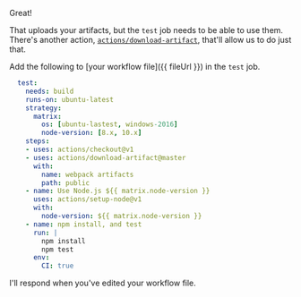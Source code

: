 Great!

That uploads your artifacts, but the `test` job needs to be able to use them. There's another action, [`actions/download-artifact`](https://github.com/actions/download-artifact), that'll allow us to do just that. 

Add the following to [your workflow file]({{ fileUrl }}) in the `test` job. 

```yaml
  test:
    needs: build
    runs-on: ubuntu-latest
    strategy:
      matrix:
        os: [ubuntu-lastest, windows-2016]
        node-version: [8.x, 10.x]
    steps:
    - uses: actions/checkout@v1
    - uses: actions/download-artifact@master
      with: 
        name: webpack artifacts
        path: public
    - name: Use Node.js ${{ matrix.node-version }}
      uses: actions/setup-node@v1
      with:
        node-version: ${{ matrix.node-version }}
    - name: npm install, and test
      run: |
        npm install
        npm test
      env:
        CI: true
```

I'll respond when you've edited your workflow file. 